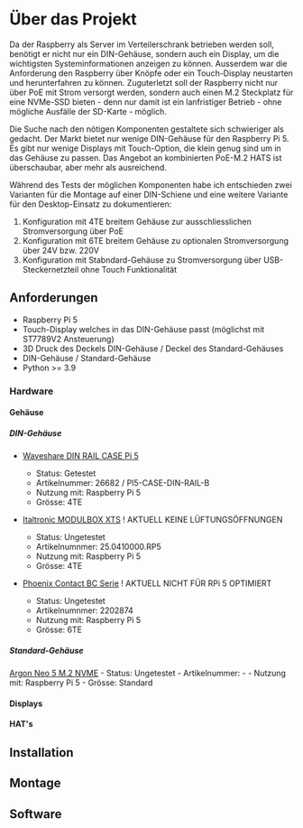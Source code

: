 # Über das Projekt

Da der Raspberry als Server im Verteilerschrank betrieben werden soll, benötigt er nicht nur ein DIN-Gehäuse, sondern auch ein Display, um die wichtigsten Systeminformationen anzeigen zu können. Ausserdem war die Anforderung den Raspberry über Knöpfe oder ein Touch-Display neustarten und herunterfahren zu können. Zuguterletzt soll der Raspberry nicht nur über PoE mit Strom versorgt werden, sondern auch einen M.2 Steckplatz für eine NVMe-SSD bieten - denn nur damit ist ein lanfristiger Betrieb - ohne mögliche Ausfälle der SD-Karte - möglich.

Die Suche nach den nötigen Komponenten gestaltete sich schwieriger als gedacht. Der Markt bietet nur wenige DIN-Gehäuse für den Raspberry Pi 5. Es gibt nur wenige Displays mit Touch-Option, die klein genug sind um in das Gehäuse zu passen. Das Angebot an kombinierten PoE-M.2 HATS ist überschaubar, aber mehr als ausreichend.

Während des Tests der möglichen Komponenten habe ich entschieden zwei Varianten für die Montage auf einer DIN-Schiene und eine weitere Variante für den Desktop-Einsatz zu dokumentieren:

1. Konfiguration mit 4TE breitem Gehäuse zur ausschliesslichen Stromversorgung über PoE
2. Konfiguration mit 6TE breitem Gehäuse zu optionalen Stromversorgung über 24V bzw. 220V
3. Konfiguration mit Stabndard-Gehäuse zu Stromversorgung über USB-Steckernetzteil ohne Touch Funktionalität

## Anforderungen

- Raspberry Pi 5
- Touch-Display welches in das DIN-Gehäuse passt (möglichst mit ST7789V2 Ansteuerung)
- 3D Druck des Deckels DIN-Gehäuse / Deckel des Standard-Gehäuses
- DIN-Gehäuse / Standard-Gehäuse
- Python >= 3.9

### Hardware

#### Gehäuse

##### DIN-Gehäuse

- [Waveshare DIN RAIL CASE Pi 5](https://www.waveshare.com/pi5-case-din-rail-b.htm)
    - Status: Getestet
    - Artikelnummer: 26682 / PI5-CASE-DIN-RAIL-B
    - Nutzung mit: Raspberry Pi 5
    - Grösse: 4TE
  
- [Italtronic MODULBOX XTS](https://eng.italtronic.com/accessori/25.0410000.RP5/) ! AKTUELL KEINE LÜFTUNGSÖFFNUNGEN
    - Status: Ungetestet
    - Artikelnumnmer: 25.0410000.RP5
    - Nutzung mit: Raspberry Pi 5
    - Grösse: 4TE

- [Phoenix Contact BC Serie](https://www.phoenixcontact.com/de-ch/produkte/elektronikgehaeuse/elektronikgehaeuse-fuer-raspberry-pi-anwendungen) ! AKTUELL NICHT FÜR RPi 5 OPTIMIERT
    - Status: Ungetestet
    - Artikelnumnmer: 2202874
    - Nutzung mit: Raspberry Pi 5
    - Grösse: 6TE

##### Standard-Gehäuse

[Argon Neo 5 M.2 NVME](https://argon40.com/products/argon-neo-5-m-2-nvme-for-raspberry-pi-5)
    - Status: Ungetestet
    - Artikelnummer: -
    - Nutzung mit: Raspberry Pi 5
    - Grösse: Standard

#### Displays

#### HAT's

## Installation

## Montage

## Software
